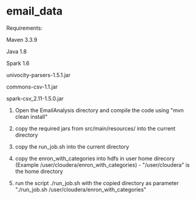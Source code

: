 # email_data
Requirements:

Maven 3.3.9

Java 1.8

Spark 1.6

univocity-parsers-1.5.1.jar

commons-csv-1.1.jar

spark-csv_2.11-1.5.0.jar

1) Open the EmailAnalysis directory and compile the code using "mvn clean install"

2) copy the required jars from src/main/resources/ into the current directory

3) copy the run_job.sh into the current directory

4) copy the enron_with_categories into hdfs in user home direcory (Example /user/cloudera/enron_with_categories) - "/user/cloudera" is the home directory

5) run the script ./run_job.sh with the copied directory as parameter "./run_job.sh /user/cloudera/enron_with_categories"
